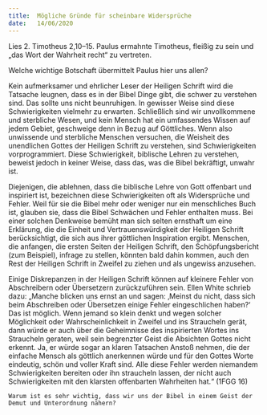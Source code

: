 ```yaml
---
title:  Mögliche Gründe für scheinbare Widersprüche
date:   14/06/2020
---
```


Lies 2. Timotheus 2,10–15. Paulus ermahnte Timotheus, fleißig zu sein und „das Wort der Wahrheit recht“ zu vertreten.

Welche wichtige Botschaft übermittelt Paulus hier uns allen?

Kein aufmerksamer und ehrlicher Leser der Heiligen Schrift wird die Tatsache leugnen, dass es in der Bibel Dinge gibt, die schwer zu verstehen sind. Das sollte uns nicht beunruhigen. In gewisser Weise sind diese Schwierigkeiten vielmehr zu erwarten. Schließlich sind wir unvollkommene und sterbliche Wesen, und kein Mensch hat ein umfassendes Wissen auf jedem Gebiet, geschweige denn in Bezug auf Göttliches. Wenn also unwissende und sterbliche Menschen versuchen, die Weisheit des unendlichen Gottes der Heiligen Schrift zu verstehen, sind Schwierigkeiten vorprogrammiert. Diese Schwierigkeit, biblische Lehren zu verstehen, beweist jedoch in keiner Weise, dass das, was die Bibel bekräftigt, unwahr ist.

Diejenigen, die ablehnen, dass die biblische Lehre von Gott offenbart und inspiriert ist, bezeichnen diese Schwierigkeiten oft als Widersprüche und Fehler. Weil für sie die Bibel mehr oder weniger nur ein menschliches Buch ist, glauben sie, dass die Bibel Schwächen und Fehler enthalten muss. Bei einer solchen Denkweise bemüht man sich selten ernsthaft um eine Erklärung, die die Einheit und Vertrauenswürdigkeit der Heiligen Schrift berücksichtigt, die sich aus ihrer göttlichen Inspiration ergibt. Menschen, die anfangen, die ersten Seiten der Heiligen Schrift, den Schöpfungsbericht (zum Beispiel), infrage zu stellen, könnten bald dahin kommen, auch den Rest der Heiligen Schrift in Zweifel zu ziehen und als ungewiss anzusehen.

Einige Diskrepanzen in der Heiligen Schrift können auf kleinere Fehler von Abschreibern oder Übersetzern zurückzuführen sein. Ellen White schrieb dazu: „Manche blicken uns ernst an und sagen: ‚Meinst du nicht, dass sich beim Abschreiben oder Übersetzen einige Fehler eingeschlichen haben?‘ Das ist möglich. Wenn jemand so klein denkt und wegen solcher Möglichkeit oder Wahrscheinlichkeit in Zweifel und ins Straucheln gerät, dann würde er auch über die Geheimnisse des inspirierten Wortes ins Straucheln geraten, weil sein begrenzter Geist die Absichten Gottes nicht erkennt. Ja, er würde sogar an klaren Tatsachen Anstoß nehmen, die der einfache Mensch als göttlich anerkennen würde und für den Gottes Worte eindeutig, schön und voller Kraft sind. Alle diese Fehler werden niemandem Schwierigkeiten bereiten oder ihn straucheln lassen, der nicht auch Schwierigkeiten mit den klarsten offenbarten Wahrheiten hat.“ (1FGG 16)

`Warum ist es sehr wichtig, dass wir uns der Bibel in einem Geist der Demut und Unterordnung nähern?`